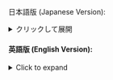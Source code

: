 日本語版 (Japanese Version):
<details>
<summary>クリックして展開</summary>

# プロセス操作スクリプト

このシェルスクリプトは、指定したプロセス名に一致するプロセスのPIDを取得し、そのPIDを使用して他の操作を実行するためのユーティリティです。このスクリプトは、複数のプロセス名に対して一括で操作を行うことができます。以下はスクリプトの概要と使用方法です。

## 使用方法

1. スクリプトをダウンロードまたはコピーし、実行可能なシェルスクリプトファイルに設定します。

2. `process_names`変数に、操作対象のプロセス名をスペースで区切って指定します。例えば、以下のように設定します。

   ```bash
   process_names=("Live" "Max")
   ```
スクリプトを実行します。

   ```bash
   sh process-control-script.sh
   ```

./process-control-script.sh
スクリプトは指定したプロセス名に一致するプロセスのPIDを取得し、指定した操作を実行します。現在のバージョンでは、プロセスの優先度を変更する操作が含まれていますが、必要に応じて他の操作を追加または変更することができます。

注意事項
  * このスクリプトを実行するには、管理者権限が必要な操作（例: sudoコマンドを使用した優先度の変更）が含まれています。適切な権限を持つユーザーで実行してください。

  * スクリプトの動作は、使用しているシステムやプロセス管理方法に依存する可能性があります。必要に応じてスクリプトをカスタマイズしてください。

  * このスクリプトは、複数のプロセスに対して一括で操作を行いたい場合に便利です。特定のプロセスに対して他の操作を実行したい場合は、スクリプトをカスタマイズしてください。

  * このスクリプトはMac OSでの使用を想定しています。


</details>

#### 英語版 (English Version):

<details>
<summary>Click to expand</summary>

# Process Control Script

This shell script is a utility that retrieves the PIDs (Process IDs) of processes matching specified process names and allows you to perform various operations using those PIDs. This script can perform operations on multiple process names at once. Here is an overview of the script and how to use it.

## Usage

1. Download or copy the script and make it an executable shell script file.

2. Specify the process names you want to operate on by separating them with spaces in the `process_names` variable. For example, set it like this:

   ```bash
   process_names=("Live" "Max")
   ```
Execute the script.

   ```bash
   sh process-control-script.sh
   ```

bash
Copy code
./process-control-script.sh
The script will retrieve the PIDs of processes that match the specified process names and perform the specified operations. The current version includes an operation to change the process priority, but you can add or modify other operations as needed.

# Notes
  * Running this script may require administrative privileges for certain operations (e.g., changing priority using the sudo command). Please run it with a user account that has the appropriate permissions.

  * The behavior of the script may depend on the system and process management methods in use. Customize the script as needed.

  * This script is useful for performing batch operations on multiple processes. If you want to perform other operations on specific processes, customize the script accordingly.

  * This script is intended for use on Mac OS.
